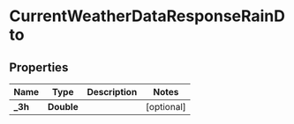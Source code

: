 
# CurrentWeatherDataResponseRainDto

## Properties
Name | Type | Description | Notes
------------ | ------------- | ------------- | -------------
**_3h** | **Double** |  |  [optional]



